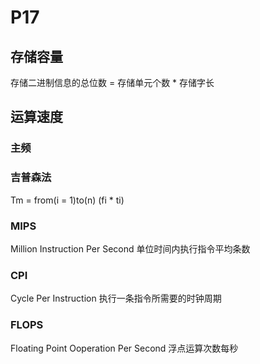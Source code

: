 # P17

## 存储容量
存储二进制信息的总位数 = 存储单元个数 * 存储字长

## 运算速度
### 主频
### 吉普森法
Tm = from(i = 1)to(n) (fi * ti)

### MIPS
Million Instruction Per Second
单位时间内执行指令平均条数

### CPI
Cycle Per Instruction
执行一条指令所需要的时钟周期

### FLOPS
Floating Point Ooperation Per Second
浮点运算次数每秒